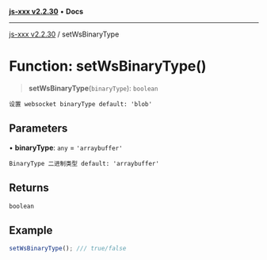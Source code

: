 [**js-xxx v2.2.30**](../README.md) • **Docs**

***

[js-xxx v2.2.30](../README.md) / setWsBinaryType

# Function: setWsBinaryType()

> **setWsBinaryType**(`binaryType`): `boolean`

`设置 websocket binaryType default: 'blob'`

## Parameters

• **binaryType**: `any` = `'arraybuffer'`

`BinaryType 二进制类型 default: 'arraybuffer'`

## Returns

`boolean`

## Example

```ts
setWsBinaryType(); /// true/false
```
